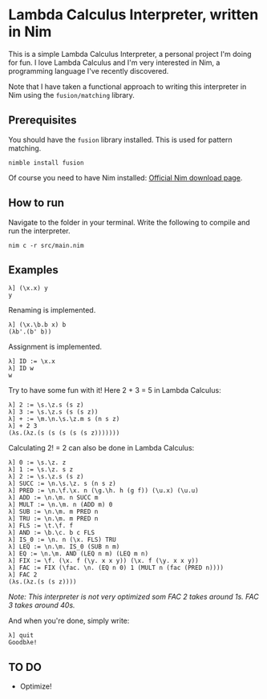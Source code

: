 # Lambda Calculus Interpreter, written in Nim
This is a simple Lambda Calculus Interpreter, a personal project I'm doing for fun. I love Lambda Calculus and I'm very interested in Nim, a programming language I've recently discovered.

Note that I have taken a functional approach to writing this interpreter in Nim using the `fusion/matching` library.

## Prerequisites
You should have the `fusion` library installed. This is used for pattern matching.
```
nimble install fusion
```

Of course you need to have Nim installed: [Official Nim download page](https://nim-lang.org/install.html).

## How to run
Navigate to the folder in your terminal. Write the following to compile and run the interpreter.
```
nim c -r src/main.nim 
```

## Examples
```
λ] (\x.x) y
y
```

Renaming is implemented.
```
λ] (\x.\b.b x) b
(λb'.(b' b))
```

Assignment is implemented.
```
λ] ID := \x.x
λ] ID w
w
```

Try to have some fun with it! Here 2 + 3 = 5 in Lambda Calculus:
```
λ] 2 := \s.\z.s (s z)
λ] 3 := \s.\z.s (s (s z))
λ] + := \m.\n.\s.\z.m s (n s z)            
λ] + 2 3
(λs.(λz.(s (s (s (s (s z)))))))
```

Calculating 2! = 2 can also be done in Lambda Calculus:
```
λ] 0 := \s.\z. z
λ] 1 := \s.\z. s z
λ] 2 := \s.\z.s (s z)
λ] SUCC := \n.\s.\z. s (n s z)
λ] PRED := \n.\f.\x. n (\g.\h. h (g f)) (\u.x) (\u.u)
λ] ADD := \n.\m. n SUCC m
λ] MULT := \n.\m. n (ADD m) 0
λ] SUB := \n.\m. m PRED n
λ] TRU := \n.\m. m PRED n
λ] FLS := \t.\f. f
λ] AND := \b.\c. b c FLS
λ] IS_0 := \n. n (\x. FLS) TRU
λ] LEQ := \n.\m. IS_0 (SUB n m)
λ] EQ := \n.\m. AND (LEQ n m) (LEQ m n)
λ] FIX := \f. (\x. f (\y. x x y)) (\x. f (\y. x x y))
λ] FAC := FIX (\fac. \n. (EQ n 0) 1 (MULT n (fac (PRED n))))
λ] FAC 2
(λs.(λz.(s (s z))))
```
*Note: This interpreter is not very optimized som FAC 2 takes around 1s. FAC 3 takes around 40s.*

And when you're done, simply write:
```
λ] quit
Goodbλe!
```

## TO DO
- Optimize!